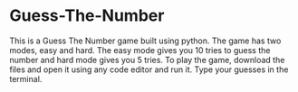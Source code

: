 # Guess-The-Number
This is a Guess The Number game built using python. The game has two modes, easy and hard. The easy mode gives you 10 tries to guess the number and hard mode gives you 5 tries. To play the game, download the files and open it using any code editor and run it. Type your guesses in the terminal.
